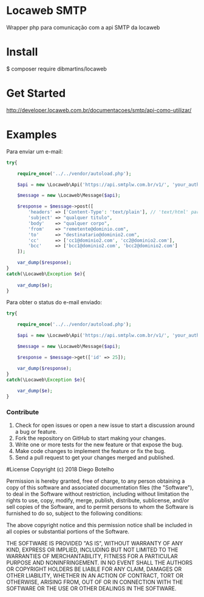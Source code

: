 # Locaweb SMTP
Wrapper php para comunicação com a api SMTP da locaweb

# Install
$ composer require dibmartins/locaweb

# Get Started
http://developer.locaweb.com.br/documentacoes/smtp/api-como-utilizar/

# Examples

Para enviar um e-mail:
```php
try{

    require_once('../../vendor/autoload.php');

    $api = new \Locaweb\Api('https://api.smtplw.com.br/v1/', 'your_auth_token');

    $message = new \Locaweb\Message($api);

    $response = $message->post([
        'headers' => ['Content-Type': 'text/plain'], // 'text/html' para body em html
        'subject' => "qualquer titulo",
        'body'    => "qualquer corpo",
        'from'    => "remetente@dominio.com",
        'to'      => "destinatario@dominio2.com",
        'cc'      => ['cc1@dominio2.com', 'cc2@dominio2.com'],
        'bcc'     => ['bcc1@dominio2.com', 'bcc2@dominio2.com']
    ]);

    var_dump($response);
}
catch(\Locaweb\Exception $e){
    
    var_dump($e);
}
```

Para obter o status do e-mail enviado:
```php
try{

    require_once('../../vendor/autoload.php');

    $api = new \Locaweb\Api('https://api.smtplw.com.br/v1/', 'your_auth_token');

    $message = new \Locaweb\Message($api);

    $response = $message->get(['id' => 25]);

    var_dump($response);
}
catch(\Locaweb\Exception $e){
    
    var_dump($e);
}
```


### Contribute
1. Check for open issues or open a new issue to start a discussion around a bug or feature.
1. Fork the repository on GitHub to start making your changes.
1. Write one or more tests for the new feature or that expose the bug.
1. Make code changes to implement the feature or fix the bug.
1. Send a pull request to get your changes merged and published.

#License
Copyright (c) 2018 Diego Botelho

Permission is hereby granted, free of charge, to any person obtaining a copy
of this software and associated documentation files (the "Software"), to deal
in the Software without restriction, including without limitation the rights
to use, copy, modify, merge, publish, distribute, sublicense, and/or sell
copies of the Software, and to permit persons to whom the Software is furnished
to do so, subject to the following conditions:

The above copyright notice and this permission notice shall be included in all
copies or substantial portions of the Software.

THE SOFTWARE IS PROVIDED "AS IS", WITHOUT WARRANTY OF ANY KIND, EXPRESS OR
IMPLIED, INCLUDING BUT NOT LIMITED TO THE WARRANTIES OF MERCHANTABILITY,
FITNESS FOR A PARTICULAR PURPOSE AND NONINFRINGEMENT. IN NO EVENT SHALL THE
AUTHORS OR COPYRIGHT HOLDERS BE LIABLE FOR ANY CLAIM, DAMAGES OR OTHER
LIABILITY, WHETHER IN AN ACTION OF CONTRACT, TORT OR OTHERWISE, ARISING FROM,
OUT OF OR IN CONNECTION WITH THE SOFTWARE OR THE USE OR OTHER DEALINGS IN
THE SOFTWARE.